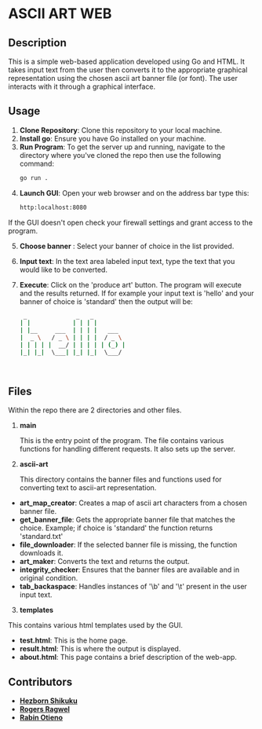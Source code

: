 # ASCII ART WEB

## Description
This is a simple web-based application developed using Go and HTML. It takes input text from the user then converts it to the appropriate graphical representation using the chosen ascii art banner file (or font). The user interacts with it through a graphical interface.

## Usage
1. **Clone Repository**: Clone this repository to your local machine.
2. **Install go**: Ensure you have Go installed on your machine.
3. **Run Program**: To get the server up and running, navigate to the directory where you've cloned the repo then use the following command:
    ```bash
    go run . 
    ```
4.  **Launch GUI**: Open your web browser and on the address bar type this:
    ```bash
    http:localhost:8080 
    ```
If the GUI doesn't open check your firewall settings and grant access to the program.

5. **Choose banner** : Select your banner of choice in the list provided.

6. **Input text**: In the text area labeled input text, type the text that you would like to be converted.
7. **Execute**: Click on the 'produce art' button. The program will execute and the results returned. If for example your input text is 'hello' and your banner of choice is 'standard' then the output will be:
    ```bash
     _              _   _          
    | |            | | | |         
    | |__     ___  | | | |   ___   
    |  _ \   / _ \ | | | |  / _ \  
    | | | | |  __/ | | | | | (_) | 
    |_| |_|  \___| |_| |_|  \___/  
                                
                                                          
    ``` 
## Files
Within the repo there are 2 directories and other files.
1. **main**

    This is the entry point of the program. The file contains various functions for handling different requests. It also sets up the server. 
2. **ascii-art**

    This directory contains the banner files and functions used for converting text to ascii-art representation. 
-  **art_map_creator**: Creates a map of ascii art characters from a chosen banner file.
-  **get_banner_file**: Gets the appropriate banner file that matches the choice. Example; if choice is 'standard' the function returns 'standard.txt'
-  **file_downloader**: If the selected banner file is missing, the function downloads it.
-  **art_maker**: Converts the text and returns the output.
-  **integrity_checker**: Ensures that the banner files are available and in original condition.
-  **tab_backaspace**: Handles instances of '\b' and '\t' present in the user input text.

3. **templates**

This contains various html templates used by the GUI.
-  **test.html**:  This is the home page.
-  **result.html**: This is where the output is displayed.
-  **about.html**:  This page contains a brief description of the web-app.

## Contributors

-   **[Hezborn Shikuku](https://github.com/Mania124/ascii-art-web)**
-   **[Rogers Ragwel](https://github.com/oragwelr/ascii-art-web)**
-   **[Rabin Otieno](https://github.com/Rabinnnn/ascii-art-web)**